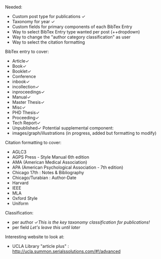 Needed:
- Custom post type for publications  ✓
- Taxonomy for year  ✓
- Custom fields for primary components of each BibTex Entry
- Way to select BibTex Entry type wanted per post (++dropdown)
- Way to change the "author category classification" as user
- Way to select the citation formatting

BibTex entry to cover:
- Article✓
- Book✓
- Booklet✓
- Conference
- inbook✓
- incollection✓
- inproceedings✓
- Manual✓
- Master Thesis✓
- Misc✓
- PHD Thesis✓
- Proceeding✓
- Tech Report✓
- Unpublished✓
Potential supplemental component:
- images/graph/illustrations  (in progress, added but formatting to modify)

Citation formatting to cover:
- AGLC3
- AGPS Press - Style Manual 6th edition
- AMA (American Medical Association)
- APA (American Psychological Association - 7th edition)
- Chicago 17th : Notes & Bibliography
- Chicago/Turabian : Author-Date
- Harvard
- IEEE
- MLA
- Oxford Style
- Uniform


Classification:
- per author ✓_This is the key taxonomy classification for publications!_
- per field  _Let's leave this until later_


Interesting website to look at:
- UCLA Library "article plus" : http://ucla.summon.serialssolutions.com/#!/advanced



